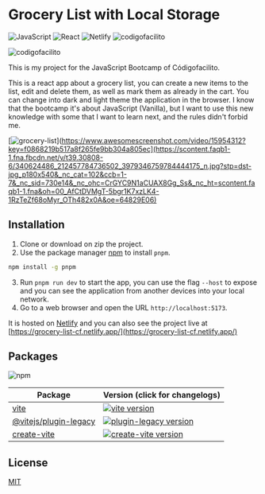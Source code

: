 # Grocery List with Local Storage
![JavaScript](https://img.shields.io/badge/javascript-%23323330.svg?style=for-the-badge&logo=javascript&logoColor=%23F7DF1E)
![React](https://img.shields.io/badge/react-%2320232a.svg?style=for-the-badge&logo=react&logoColor=%2361DAFB)
![Netlify](https://img.shields.io/badge/netlify-%23000000.svg?style=for-the-badge&logo=netlify&logoColor=#00C7B7)
![codigofacilito](https://img.shields.io/badge/Codigofacilito-white?style=for-the-badge&logo=codigofacilito&logoColor=blue)

![codigofacilito](https://codigofacilito.com/assets/logo-fd9c72981efb94fa3556a7b272d33b45ef8834027fa4fe9959a56e4b2ebaa798.png)




This is my project for the JavaScript Bootcamp of Códigofacilito.


This is a react app about a grocery list, you can create a new items to the list,
edit and delete them, as well as mark them as already in the cart. You can change into dark and light theme the application in the browser.
I know that the bootcamp it's about JavaScript (Vanilla), but I want to use this new knowledge with some that I want to learn next,
and the rules didn't forbid me.

[![grocery-list]([https://scontent.faqb1-1.fna.fbcdn.net/v/t39.30808-6/340624486_212457784736502_3979346759784444175_n.jpg?_nc_cat=102&ccb=1-7&_nc_sid=730e14&_nc_ohc=n5WMyCbhN4cAX9tE1TG&_nc_ht=scontent.faqb1-1.fna&oh=00_AfBt9w2Mqx6dIC1Sozn8XwdYfq2RTpWYG5C5AdBxne5lSQ&oe=645D0B46)](https://www.awesomescreenshot.com/video/15954312?key=f0868219b517a8f265fe9bb304a805ec](https://scontent.faqb1-1.fna.fbcdn.net/v/t39.30808-6/340624486_212457784736502_3979346759784444175_n.jpg?stp=dst-jpg_p180x540&_nc_cat=102&ccb=1-7&_nc_sid=730e14&_nc_ohc=CrGYC9N1aCUAX8Gg_Ss&_nc_ht=scontent.faqb1-1.fna&oh=00_AfCtDVMgT-5bgr1K7xzLK4-1RzTeZf68oMyr_OTh482x0A&oe=64829E06)

## Installation

1. Clone or download on zip the project.
2. Use the package manager [npm](https://www.npmjs.com/package/pnpm) to install ```pnpm```.

```bash
npm install -g pnpm
```
3. Run ```pnpm run dev``` to start the app,
you can use the flag ```--host``` to expose and you can see the application from another devices into your local network.
4. Go to a web browser and open the URL ```http://localhost:5173```.


It is hosted on [Netlify](https://www.netlify.com/) and you can also see the project live at [https://grocery-list-cf.netlify.app/](https://grocery-list-cf.netlify.app/)

## Packages

![npm](https://img.shields.io/npm/v/npm)

| Package                                         | Version (click for changelogs)                                                                                                    |
| ----------------------------------------------- | :-------------------------------------------------------------------------------------------------------------------------------- |
| [vite](packages/vite)                           | [![vite version](https://img.shields.io/npm/v/vite.svg?label=%20)](packages/vite/CHANGELOG.md)                                    |
| [@vitejs/plugin-legacy](packages/plugin-legacy) | [![plugin-legacy version](https://img.shields.io/npm/v/@vitejs/plugin-legacy.svg?label=%20)](packages/plugin-legacy/CHANGELOG.md) |
| [create-vite](packages/create-vite)             | [![create-vite version](https://img.shields.io/npm/v/create-vite.svg?label=%20)](packages/create-vite/CHANGELOG.md)    

## License

[MIT](https://choosealicense.com/licenses/mit/)
